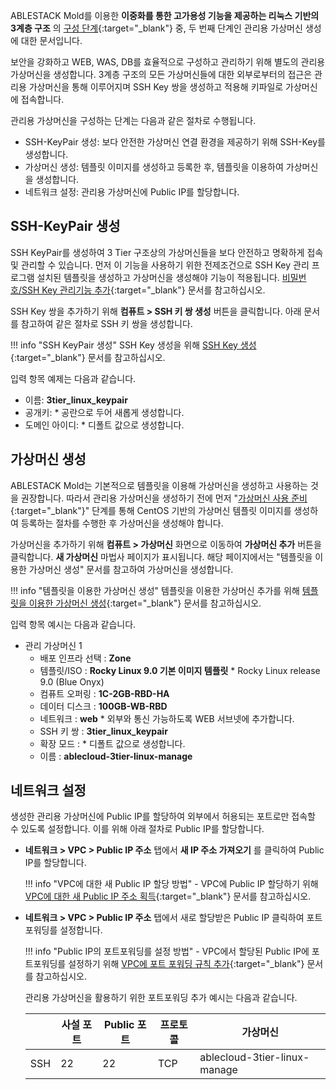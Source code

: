 ABLESTACK Mold를 이용한 **이중화를 통한 고가용성 기능을 제공하는 리눅스 기반의 3계층 구조** 의 [구성 단계](../3tiers-linux-guide-prepare#_4){:target="_blank"} 중, 두 번째 단계인 관리용 가상머신 생성에 대한 문서입니다.

보안을 강화하고 WEB, WAS, DB를 효율적으로 구성하고 관리하기 위해 별도의 관리용 가상머신을 생성합니다. 3계층 구조의 모든 가상머신들에 대한 외부로부터의 접근은 관리용 가상머신을 통해 이루어지며 SSH Key 쌍을 생성하고 적용해 키파일로 가상머신에 접속합니다.

관리용 가상머신을 구성하는 단계는 다음과 같은 절차로 수행됩니다.

- SSH-KeyPair 생성: 보다 안전한 가상머신 연결 환경을 제공하기 위해 SSH-Key를 생성합니다.
- 가상머신 생성: 템플릿 이미지를 생성하고 등록한 후, 템플릿을 이용하여 가상머신을 생성합니다.
- 네트워크 설정: 관리용 가상머신에 Public IP를 할당합니다.

## SSH-KeyPair 생성
SSH KeyPair를 생성하여 3 Tier 구조상의 가상머신들을 보다 안전하고 명확하게 접속 및 관리할 수 있습니다.
먼저 이 기능을 사용하기 위한 전제조건으로 SSH Key 관리 프로그램 설치된 템플릿을 생성하고 가상머신을 생성해야 기능이 적용됩니다. [비밀번호/SSH Key 관리기능 추가](../../../vms/centos-guide-ssh-key-use#ssh-key){:target="_blank"} 문서를 참고하십시오.

SSH Key 쌍을 추가하기 위해 **컴퓨트 > SSH 키 쌍 생성** 버튼을 클릭합니다. 아래 문서를 참고하여 같은 절차로 SSH 키 쌍을 생성합니다.

!!! info "SSH KeyPair 생성"
    SSH Key 생성을 위해 [SSH Key 생성](../../../vms/centos-guide-ssh-key-use#ssh-key_2){:target="_blank"} 문서를 참고하십시오.

입력 항목 예제는 다음과 같습니다.

- 이름: **3tier_linux_keypair**
- 공개키:  * 공란으로 두어 새롭게 생성합니다.
- 도메인 아이디:  * 디폴트 값으로 생성합니다.


## 가상머신 생성
ABLESTACK Mold는 기본적으로 템플릿을 이용해 가상머신을 생성하고 사용하는 것을 권장합니다. 따라서 관리용 가상머신을 생성하기 전에 먼저 "[가상머신 사용 준비](../../vms/centos-guide-prepare-vm.md){:target="_blank"}" 단계를 통해 CentOS 기반의 가상머신 템플릿 이미지를 생성하여 등록하는 절차를 수행한 후 가상머신을 생성해야 합니다.

가상머신을 추가하기 위해 **컴퓨트 > 가상머신** 화면으로 이동하여 **가상머신 추가** 버튼을 클릭합니다. **새 가상머신** 마법사 페이지가 표시됩니다. 
해당 페이지에서는 "템플릿을 이용한 가상머신 생성" 문서를 참고하여 가상머신을 생성합니다.

!!! info "템플릿을 이용한 가상머신 생성"
    템플릿을 이용한 가상머신 추가를 위해 [템플릿을 이용한 가상머신 생성](../../../vms/centos-guide-add-and-use-vm#vm){:target="_blank"} 문서를 참고하십시오.

입력 항목 예시는 다음과 같습니다.

- 관리 가상머신 1
    - 배포 인프라 선택 : **Zone**
    - 템플릿/ISO : **Rocky Linux 9.0 기본 이미지 템플릿** * Rocky Linux release 9.0 (Blue Onyx)
    - 컴퓨트 오퍼링 : **1C-2GB-RBD-HA**
    - 데이터 디스크 : **100GB-WB-RBD** 
    - 네트워크 : **web** * 외부와 통신 가능하도록 WEB 서브넷에 추가합니다.
    - SSH 키 쌍 : **3tier_linux_keypair** 
    - 확장 모드 :  * 디폴트 값으로 생성합니다.
    - 이름 : **ablecloud-3tier-linux-manage**

## 네트워크 설정
생성한 관리용 가상머신에 Public IP를 할당하여 외부에서 허용되는 포트로만 접속할 수 있도록 설정합니다.
이를 위해 아래 절차로 Public IP를 할당합니다.

- **네트워크 > VPC > Public IP 주소** 탭에서 **새 IP 주소 가져오기** 를 클릭하여 Public IP를 할당합니다.

    !!! info "VPC에 대한 새 Public IP 할당 방법"
        - VPC에 Public IP 할당하기 위해 [VPC에 대한 새 Public IP 주소 획득](../../../../administration/mold/network&traffic-mngt-guide#vpc-public-ip){:target="_blank"} 문서를 참고하십시오.


- **네트워크 > VPC > Public IP 주소** 탭에서 새로 할당받은 Public IP 클릭하여 포트포워딩를 설정합니다.

    !!! info "Public IP의 포트포워딩를 설정 방법"
        - VPC에서 할당된 Public IP에 포트포워딩를 설정하기 위해 [VPC에 포트 포워딩 규칙 추가](../../../../administration/mold/network&traffic-mngt-guide#vpc_3){:target="_blank"} 문서를 참고하십시오.

    관리용 가상머신을 활용하기 위한 포트포워딩 추가 예시는 다음과 같습니다.

    |      | 사설 포트 | Public 포트 | 프로토콜 | 가상머신    |
    | -----| --------| -----------| -------| ----------|
    | SSH  | 22      | 22         | TCP    | ablecloud-3tier-linux-manage |